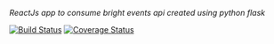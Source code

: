 *ReactJs app to consume bright events api created using python flask*

[![Build Status](https://travis-ci.org/mirr254/bright-events-reactJs.svg?branch=development)](https://travis-ci.org/mirr254/bright-events-reactJs) [![Coverage Status](https://coveralls.io/repos/github/mirr254/bright-events-reactJs/badge.svg?branch=development)](https://coveralls.io/github/mirr254/bright-events-reactJs?branch=development)